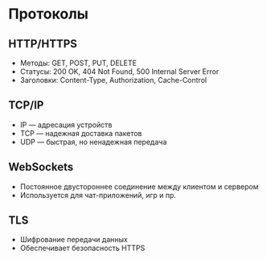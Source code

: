 # Протоколы

## HTTP/HTTPS
- Методы: GET, POST, PUT, DELETE  
- Статусы: 200 OK, 404 Not Found, 500 Internal Server Error  
- Заголовки: Content-Type, Authorization, Cache-Control

## TCP/IP
- IP — адресация устройств  
- TCP — надежная доставка пакетов  
- UDP — быстрая, но ненадежная передача

## WebSockets
- Постоянное двустороннее соединение между клиентом и сервером  
- Используется для чат-приложений, игр и пр.

## TLS
- Шифрование передачи данных  
- Обеспечивает безопасность HTTPS